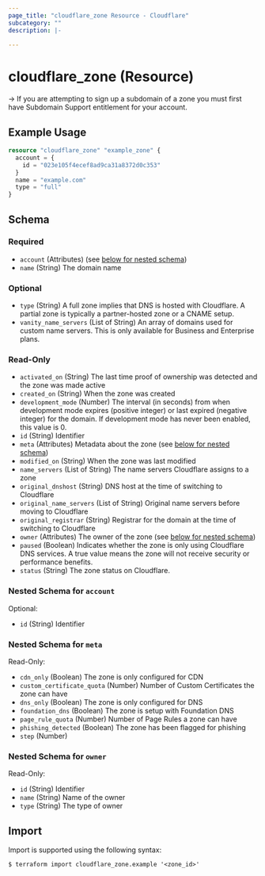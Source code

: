 ```yaml
---
page_title: "cloudflare_zone Resource - Cloudflare"
subcategory: ""
description: |-
  
---
```


# cloudflare_zone (Resource)



-> If you are attempting to sign up a subdomain of a zone you must first have Subdomain Support entitlement for your account.

## Example Usage

```terraform
resource "cloudflare_zone" "example_zone" {
  account = {
    id = "023e105f4ecef8ad9ca31a8372d0c353"
  }
  name = "example.com"
  type = "full"
}
```
<!-- schema generated by tfplugindocs -->
## Schema

### Required

- `account` (Attributes) (see [below for nested schema](#nestedatt--account))
- `name` (String) The domain name

### Optional

- `type` (String) A full zone implies that DNS is hosted with Cloudflare. A partial zone is
typically a partner-hosted zone or a CNAME setup.
- `vanity_name_servers` (List of String) An array of domains used for custom name servers. This is only
available for Business and Enterprise plans.

### Read-Only

- `activated_on` (String) The last time proof of ownership was detected and the zone was made
active
- `created_on` (String) When the zone was created
- `development_mode` (Number) The interval (in seconds) from when development mode expires
(positive integer) or last expired (negative integer) for the
domain. If development mode has never been enabled, this value is 0.
- `id` (String) Identifier
- `meta` (Attributes) Metadata about the zone (see [below for nested schema](#nestedatt--meta))
- `modified_on` (String) When the zone was last modified
- `name_servers` (List of String) The name servers Cloudflare assigns to a zone
- `original_dnshost` (String) DNS host at the time of switching to Cloudflare
- `original_name_servers` (List of String) Original name servers before moving to Cloudflare
- `original_registrar` (String) Registrar for the domain at the time of switching to Cloudflare
- `owner` (Attributes) The owner of the zone (see [below for nested schema](#nestedatt--owner))
- `paused` (Boolean) Indicates whether the zone is only using Cloudflare DNS services. A
true value means the zone will not receive security or performance
benefits.
- `status` (String) The zone status on Cloudflare.

<a id="nestedatt--account"></a>
### Nested Schema for `account`

Optional:

- `id` (String) Identifier


<a id="nestedatt--meta"></a>
### Nested Schema for `meta`

Read-Only:

- `cdn_only` (Boolean) The zone is only configured for CDN
- `custom_certificate_quota` (Number) Number of Custom Certificates the zone can have
- `dns_only` (Boolean) The zone is only configured for DNS
- `foundation_dns` (Boolean) The zone is setup with Foundation DNS
- `page_rule_quota` (Number) Number of Page Rules a zone can have
- `phishing_detected` (Boolean) The zone has been flagged for phishing
- `step` (Number)


<a id="nestedatt--owner"></a>
### Nested Schema for `owner`

Read-Only:

- `id` (String) Identifier
- `name` (String) Name of the owner
- `type` (String) The type of owner

## Import

Import is supported using the following syntax:

```shell
$ terraform import cloudflare_zone.example '<zone_id>'
```

